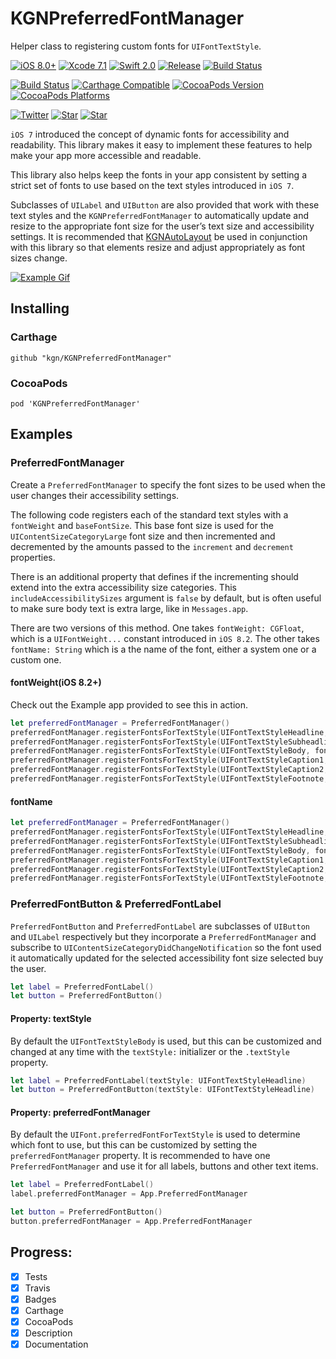 # KGNPreferredFontManager

Helper class to registering custom fonts for `UIFontTextStyle`. 

[![iOS 8.0+](http://img.shields.io/badge/iOS-8.0%2B-blue.svg)]()
[![Xcode 7.1](http://img.shields.io/badge/Xcode-7.0-blue.svg)]()
[![Swift 2.0](http://img.shields.io/badge/Swift-2.0-blue.svg)]()
[![Release](https://img.shields.io/github/release/kgn/KGNPreferredFontManager.svg)](/releases)
[![Build Status](http://img.shields.io/badge/License-MIT-lightgrey.svg)](/LICENSE)

[![Build Status](https://travis-ci.org/kgn/KGNPreferredFontManager.svg)](https://travis-ci.org/kgn/KGNPreferredFontManager)
[![Carthage Compatible](https://img.shields.io/badge/Carthage-Compatible-4BC51D.svg)](https://github.com/Carthage/Carthage)
[![CocoaPods Version](https://img.shields.io/cocoapods/v/KGNPreferredFontManager.svg)](https://cocoapods.org/pods/KGNPreferredFontManager)
[![CocoaPods Platforms](https://img.shields.io/cocoapods/p/KGNPreferredFontManager.svg)](https://cocoapods.org/pods/KGNPreferredFontManager)

[![Twitter](https://img.shields.io/badge/Twitter-@iamkgn-55ACEE.svg)](http://twitter.com/iamkgn)
[![Star](https://img.shields.io/github/followers/kgn.svg?style=social&label=Follow%20%40kgn)](https://github.com/kgn)
[![Star](https://img.shields.io/github/stars/kgn/KGNPreferredFontManager.svg?style=social&label=Star)](https://github.com/kgn/KGNPreferredFontManager)

`iOS 7` introduced the concept of dynamic fonts for accessibility and readability. This library makes it easy to implement these features to help make your app more accessible and readable.

This library also helps keep the fonts in your app consistent by setting a strict set of fonts to use based on the text styles introduced in `iOS 7`.

Subclasses of `UILabel` and `UIButton` are also provided that work with these text styles and the `KGNPreferredFontManager` to automatically update and resize to the appropriate font size for the user’s text size and accessibility settings. It is recommended that [KGNAutoLayout](https://github.com/kgn/KGNAutoLayout) be used in conjunction with this library so that elements resize and adjust appropriately as font sizes change.

[![Example Gif](https://d13yacurqjgara.cloudfront.net/users/7253/screenshots/1877784/fonts.gif)](https://dribbble.com/shots/1877784-Dynamic-Fonts)

## Installing

### Carthage
```
github "kgn/KGNPreferredFontManager"
```

### CocoaPods
```
pod 'KGNPreferredFontManager'
```

## Examples

### PreferredFontManager
Create a `PreferredFontManager` to specify the font sizes to be used when the user changes their accessibility settings. 

The following code registers each of the standard text styles with a `fontWeight` and `baseFontSize`. This base font size is used for the `UIContentSizeCategoryLarge` font size and then incremented and decremented by the amounts passed to the `increment` and `decrement` properties. 

There is an additional property that defines if the incrementing should extend into the extra accessibility size categories. This `includeAccessibilitySizes` argument is `false` by default, but is often useful to make sure body text is extra large, like in `Messages.app`.

There are two versions of this method. One takes `fontWeight: CGFloat`, which is a `UIFontWeight...` constant introduced in `iOS 8.2`. The other takes `fontName: String` which is a the name of the font, either a system one or a custom one.

#### fontWeight(iOS 8.2+)
Check out the Example app provided to see this in action.

``` Swift
let preferredFontManager = PreferredFontManager()
preferredFontManager.registerFontsForTextStyle(UIFontTextStyleHeadline, fontWeight: UIFontWeightUltraLight, baseFontSize: UIFont.systemFontSize()*4, increment: 1, decrement: 1)
preferredFontManager.registerFontsForTextStyle(UIFontTextStyleSubheadline, fontWeight: UIFontWeightRegular, baseFontSize: UIFont.systemFontSize()*2, increment: 1, decrement: 1)
preferredFontManager.registerFontsForTextStyle(UIFontTextStyleBody, fontWeight: UIFontWeightRegular, baseFontSize: UIFont.labelFontSize(), increment: 2, decrement: 1, includeAccessibilitySizes: true)
preferredFontManager.registerFontsForTextStyle(UIFontTextStyleCaption1, fontWeight: UIFontWeightMedium, baseFontSize: UIFont.systemFontSize(), increment: 1, decrement: 1)
preferredFontManager.registerFontsForTextStyle(UIFontTextStyleCaption2, fontWeight: UIFontWeightRegular, baseFontSize: UIFont.systemFontSize(), increment: 1, decrement: 1)
preferredFontManager.registerFontsForTextStyle(UIFontTextStyleFootnote, fontWeight: UIFontWeightRegular, baseFontSize: UIFont.smallSystemFontSize(), increment: 1, decrement: 1)
```

#### fontName

``` Swift
let preferredFontManager = PreferredFontManager()
preferredFontManager.registerFontsForTextStyle(UIFontTextStyleHeadline, fontName: "AvenirNext-Light", baseFontSize: 28, increment: 2, decrement: 2)
preferredFontManager.registerFontsForTextStyle(UIFontTextStyleSubheadline, fontName: "AvenirNext-Regular", baseFontSize: 22, increment: 2, decrement: 1)
preferredFontManager.registerFontsForTextStyle(UIFontTextStyleBody, fontName: "AvenirNext-Regular", baseFontSize: 17, increment: 1, decrement: 1, includeAccessibilitySizes: true)
preferredFontManager.registerFontsForTextStyle(UIFontTextStyleCaption1, fontName: "AvenirNext-Medium", baseFontSize: 15, increment: 1, decrement: 1)
preferredFontManager.registerFontsForTextStyle(UIFontTextStyleCaption2, fontName: "AvenirNext-Regular", baseFontSize: 13, increment: 1, decrement: 1)
preferredFontManager.registerFontsForTextStyle(UIFontTextStyleFootnote, fontName: "AvenirNext-Regular", baseFontSize: 11, increment: 1, decrement: 1)
```

### PreferredFontButton & PreferredFontLabel
`PreferredFontButton` and `PreferredFontLabel` are subclasses of `UIButton` and `UILabel` respectively but they incorporate a `PreferredFontManager` and subscribe to `UIContentSizeCategoryDidChangeNotification` so the font used it automatically updated for the selected accessibility font size selected buy the user.

``` Swift
let label = PreferredFontLabel()
let button = PreferredFontButton()
```

#### Property: textStyle
By default the `UIFontTextStyleBody` is used, but this can be customized and changed at any time with the `textStyle:` initializer or the `.textStyle` property.

``` Swift
let label = PreferredFontLabel(textStyle: UIFontTextStyleHeadline)
let button = PreferredFontButton(textStyle: UIFontTextStyleHeadline)
```

#### Property: preferredFontManager
By default the `UIFont.preferredFontForTextStyle` is used to determine which font to use, but this can be customized by setting the `preferredFontManager` property. It is recommended to have one `PreferredFontManager` and use it for all labels, buttons and other text items.

``` Swift
let label = PreferredFontLabel()
label.preferredFontManager = App.PreferredFontManager

let button = PreferredFontButton()
button.preferredFontManager = App.PreferredFontManager
```

## Progress:
- [X] Tests
- [X] Travis
- [X] Badges
- [X] Carthage
- [X] CocoaPods
- [X] Description
- [X] Documentation
